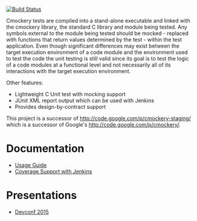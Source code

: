 [![Build Status](https://travis-ci.org/lpabon/cmockery2.svg?branch=master)](https://travis-ci.org/lpabon/cmockery2)

Cmockery tests are compiled into a stand-alone executable and linked
with the cmockery library, the standard C library and module being
tested. Any symbols external to the module being tested should be
mocked - replaced with functions that return values determined by
the test - within the test application. Even though significant
differences may exist between the target execution environment of a
code module and the environment used to test the code the unit
testing is still valid since its goal is to test the logic of a
code modules at a functional level and not necessarily all of its
interactions with the target execution environment.

Other features:
* Lightweight C Unit test with mocking support
* JUnit XML report output which can be used with Jenkins
* Provides design-by-contract support

This project is a successor of http://code.google.com/p/cmockery-staging/
which is a successor of Google's http://code.google.com/p/cmockery/.


# Documentation
* [Usage Guide](doc/usage.md)
* [Coverage Support with Jenkins](doc/coverage.md)

# Presentations
* [Devconf 2015](http://slides-lpabon.rhcloud.com/02052015_devconf_cmockery2.html)
